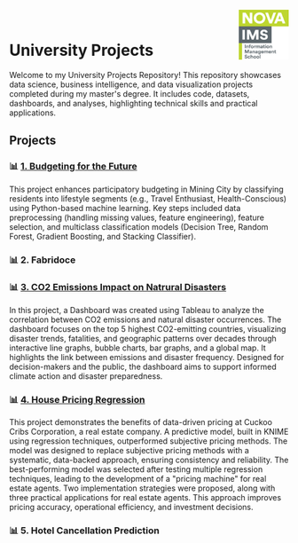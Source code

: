 <img align="right" src="https://github.com/ruben-machado/University-Projects/blob/9b8ade999e3a5061a855d847813c9240332cac77/Nova%20IMS%20logo" alt="image alt" width="90" height= "90"> <br>

# University Projects  

Welcome to my University Projects Repository! This repository showcases data science, business intelligence, and data visualization projects completed during my master's degree. It includes code, datasets, dashboards, and analyses, highlighting technical skills and practical applications.

## **Projects**

### 📊 **[1. Budgeting for the Future](https://github.com/ruben-machado/University-Projects/tree/main/1.%20Budgeting%20for%20the%20Future)**
This project enhances participatory budgeting in Mining City by classifying residents into lifestyle segments (e.g., Travel Enthusiast, Health-Conscious) using Python-based machine learning. Key steps included data preprocessing (handling missing values, feature engineering), feature selection, and multiclass classification models (Decision Tree, Random Forest, Gradient Boosting, and Stacking Classifier). 

### 📊 **2. Fabridoce**

### 📊 **[3. CO2 Emissions Impact on Natrural Disasters](https://github.com/ruben-machado/University-Projects/tree/main/3.%20CO2%20Emissions%20Impact%20on%20Natural%20Disasters)**

In this project, a Dashboard was created using Tableau to analyze the correlation between CO2 emissions and natural disaster occurrences. The dashboard focuses on the top 5 highest CO2-emitting countries, visualizing disaster trends, fatalities, and geographic patterns over decades through interactive line graphs, bubble charts, bar graphs, and a global map. It highlights the link between emissions and disaster frequency. Designed for decision-makers and the public, the dashboard aims to support informed climate action and disaster preparedness.

### 📊 **[4. House Pricing Regression](https://github.com/ruben-machado/University-Projects/tree/main/4.%20House%20Pricing%20Regression)**

This project demonstrates the benefits of data-driven pricing at Cuckoo Cribs Corporation, a real estate company. A predictive model, built in KNIME using regression techniques, outperformed subjective pricing methods. The model was designed to replace subjective pricing methods with a systematic, data-backed approach, ensuring consistency and reliability. The best-performing model was selected after testing multiple regression techniques, leading to the development of a "pricing machine" for real estate agents. Two implementation strategies were proposed, along with three practical applications for real estate agents. This approach improves pricing accuracy, operational efficiency, and investment decisions.


### 📊 **5. Hotel Cancellation Prediction**

